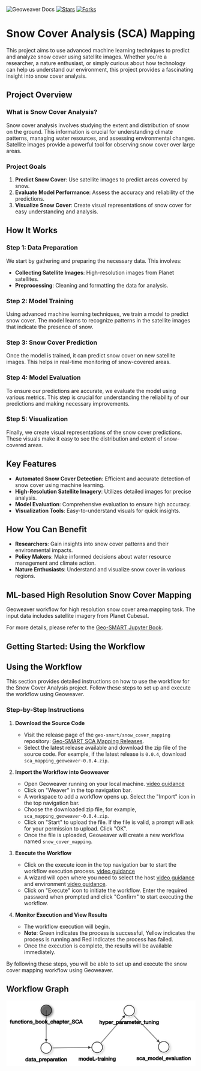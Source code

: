 ![Geoweaver Docs](https://img.shields.io/badge/Docs-Geoweaver-%23c4ff7d?style=for-the-badge&logo=readthedocs&link=https%3A%2F%2Fgeoweaver.dev%2F
)
[![Stars](
https://img.shields.io/github/stars/geo-smart/sca_mapping_geoweaver?style=for-the-badge
)](https://github.com/geo-smart/sca_mapping_geoweaver/stargazers) 
[![Forks](
https://img.shields.io/github/forks/geo-smart/sca_mapping_geoweaver?style=for-the-badge&color=%23f2b40a
)](https://github.com/geo-smart/sca_mapping_geoweaver/network/members)


# Snow Cover Analysis (SCA) Mapping

This project aims to use advanced machine learning techniques to predict and analyze snow cover using satellite images. Whether you're a researcher, a nature enthusiast, or simply curious about how technology can help us understand our environment, this project provides a fascinating insight into snow cover analysis.

## Project Overview

### What is Snow Cover Analysis?

Snow cover analysis involves studying the extent and distribution of snow on the ground. This information is crucial for understanding climate patterns, managing water resources, and assessing environmental changes. Satellite images provide a powerful tool for observing snow cover over large areas.

### Project Goals

1. **Predict Snow Cover**: Use satellite images to predict areas covered by snow.
2. **Evaluate Model Performance**: Assess the accuracy and reliability of the predictions.
3. **Visualize Snow Cover**: Create visual representations of snow cover for easy understanding and analysis.

## How It Works

### Step 1: Data Preparation

We start by gathering and preparing the necessary data. This involves:

- **Collecting Satellite Images**: High-resolution images from Planet satellites.
- **Preprocessing**: Cleaning and formatting the data for analysis.

### Step 2: Model Training

Using advanced machine learning techniques, we train a model to predict snow cover. The model learns to recognize patterns in the satellite images that indicate the presence of snow.

### Step 3: Snow Cover Prediction

Once the model is trained, it can predict snow cover on new satellite images. This helps in real-time monitoring of snow-covered areas.

### Step 4: Model Evaluation

To ensure our predictions are accurate, we evaluate the model using various metrics. This step is crucial for understanding the reliability of our predictions and making necessary improvements.

### Step 5: Visualization

Finally, we create visual representations of the snow cover predictions. These visuals make it easy to see the distribution and extent of snow-covered areas.

## Key Features

- **Automated Snow Cover Detection**: Efficient and accurate detection of snow cover using machine learning.
- **High-Resolution Satellite Imagery**: Utilizes detailed images for precise analysis.
- **Model Evaluation**: Comprehensive evaluation to ensure high accuracy.
- **Visualization Tools**: Easy-to-understand visuals for quick insights.

## How You Can Benefit

- **Researchers**: Gain insights into snow cover patterns and their environmental impacts.
- **Policy Makers**: Make informed decisions about water resource management and climate action.
- **Nature Enthusiasts**: Understand and visualize snow cover in various regions.

## ML-based High Resolution Snow Cover Mapping

Geoweaver workflow for high resolution snow cover area mapping task. The input data includes satellite imagery from Planet Cubesat.

For more details, please refer to the [Geo-SMART Jupyter Book](https://geo-smart.github.io/scm_geosmart_use_case/chapters/one.html).

## Getting Started: Using the Workflow

## Using the Workflow

This section provides detailed instructions on how to use the workflow for the Snow Cover Analysis project. Follow these steps to set up and execute the workflow using Geoweaver.

### Step-by-Step Instructions

1. **Download the Source Code**

   - Visit the release page of the `geo-smart/snow_cover_mapping` repository: [Geo-SMART SCA Mapping Releases](https://github.com/geo-smart/sca_mapping_geoweaver/releases).
   - Select the latest release available and download the zip file of the source code. For example, if the latest release is `0.0.4`, download `sca_mapping_geoweaver-0.0.4.zip`.

2. **Import the Workflow into Geoweaver**

   - Open Geoweaver running on your local machine. [video guidance](https://youtu.be/jUd1dzi18EQ)
   - Click on "Weaver" in the top navigation bar.
   - A workspace to add a workflow opens up. Select the "Import" icon in the top navigation bar.
   - Choose the downloaded zip file, for example, `sca_mapping_geoweaver-0.0.4.zip`.
   - Click on "Start" to upload the file. If the file is valid, a prompt will ask for your permission to upload. Click "OK".
   - Once the file is uploaded, Geoweaver will create a new workflow named `snow_cover_mapping`.

3. **Execute the Workflow**
   - Click on the execute icon in the top navigation bar to start the workflow execution process. [video guidance](https://youtu.be/PJcMNR00QoE)
   - A wizard will open where you need to select the host [video guidance](https://youtu.be/KYiEHI0rn_o) and environment [video guidance](https://www.youtube.com/watch?v=H66AVoBBaHs).
   - Click on "Execute" icon to initiate the workflow. Enter the required password when prompted and click "Confirm" to start executing the workflow.
4. **Monitor Execution and View Results**
   - The workflow execution will begin.
   - **Note**: Green indicates the process is successful, Yellow indicates the process is running and Red indicates the process has failed.
   - Once the execution is complete, the results will be available immediately.

By following these steps, you will be able to set up and execute the snow cover mapping workflow using Geoweaver.

## Workflow Graph

![Workflow Graph](https://github.com/geo-smart/sca_mapping_geoweaver/blob/main/image.png)
